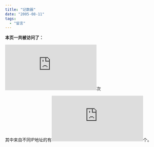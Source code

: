 ```yaml
---
title: "记数器"
date: "2005-08-11"
tags: 
  - "留言"
---
```


**本页一共被访问了：**

![](http://www.amazingcounters.com/counter.php?i=127722&c=383479)次  

其中来自不同IP地址的有![](http://c6.statcounter.com/counter.php?sc_project=656100&java=0&security=8408fb8f)个。
